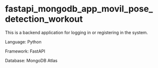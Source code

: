 # fastapi_mongodb_app_movil_pose_detection_workout
This is a backend application for logging in or registering in the system.

Language: Python

Framework: FastAPI

Database: MongoDB Atlas

